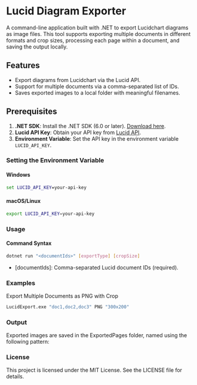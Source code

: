 # Lucid Diagram Exporter

A command-line application built with .NET to export Lucidchart diagrams as image files. This tool supports exporting multiple documents in different formats and crop sizes, processing each page within a document, and saving the output locally.

## Features

- Export diagrams from Lucidchart via the Lucid API.
- Support for multiple documents via a comma-separated list of IDs.
- Saves exported images to a local folder with meaningful filenames.

## Prerequisites

1. **.NET SDK**: Install the .NET SDK (6.0 or later). [Download here](https://dotnet.microsoft.com/download).
2. **Lucid API Key**: Obtain your API key from [Lucid API](https://lucid.co/api).
3. **Environment Variable**: Set the API key in the environment variable `LUCID_API_KEY`.

### Setting the Environment Variable

#### Windows
```cmd
set LUCID_API_KEY=your-api-key
```

#### macOS/Linux
```bash
export LUCID_API_KEY=your-api-key
```

### Usage
#### Command Syntax
```bash
dotnet run "<documentIds>" [exportType] [cropSize]
```
- [documentIds]: Comma-separated Lucid document IDs (required).

### Examples
Export Multiple Documents as PNG with Crop
```bash
LucidExport.exe "doc1,doc2,doc3" PNG "300x200"
```

### Output
Exported images are saved in the ExportedPages folder, named using the following pattern:

### License
This project is licensed under the MIT License. See the LICENSE file for details.
